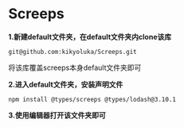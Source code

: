 # Screeps

**1.新建default文件夹，在default文件夹内clone该库**

`git@github.com:kikyoluka/Screeps.git`

将该库覆盖screeps本身default文件夹即可

**2.进入default文件夹，安装声明文件**

`npm install @types/screeps @types/lodash@3.10.1`

**3.使用编辑器打开该文件夹即可**




